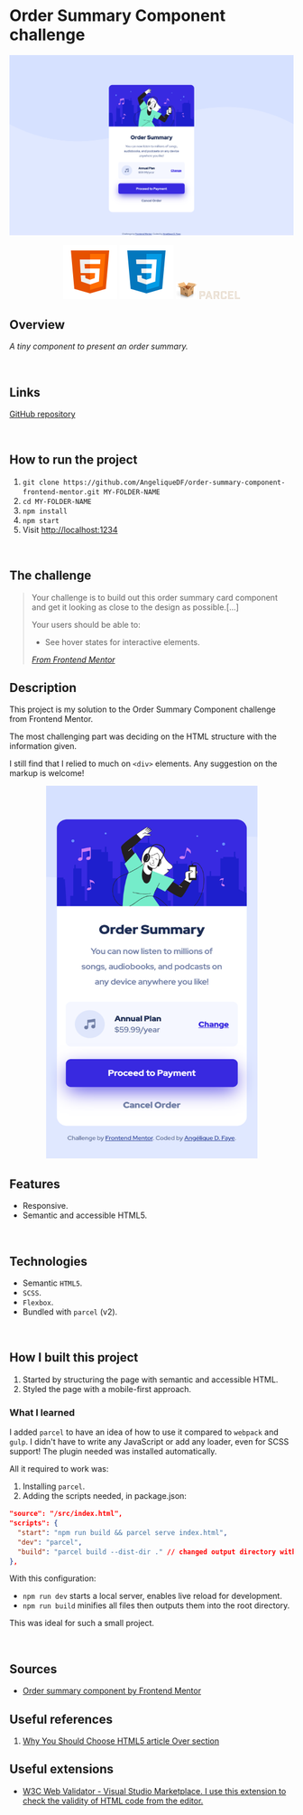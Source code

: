 # Order Summary Component challenge

![Screenshot of the order summary component challenge ](./src/images/desktop-screenshot.png)

<div align="center">
  <img src="./src/images/logo-html5.svg">
  <img src="./src/images/logo-css3.svg">

  <img src="./src/images/logo-parceljs.png">
  <img width="72px" src="./src/images/logo-parceljs.svg">
</div>

## Overview

_A tiny component to present an order summary._

<br />

## Links

<p>
<a href="https://github.com/AngeliqueDF/order-summary-component-challenge">GitHub repository</a>
 <!-- • <a href="">Live demo </a> -->
</p>

<br />

## How to run the project

1. `git clone https://github.com/AngeliqueDF/order-summary-component-frontend-mentor.git MY-FOLDER-NAME`
2. `cd MY-FOLDER-NAME`
3. `npm install`
4. `npm start`
5. Visit [http://localhost:1234](http://localhost:1234)

<br />

## The challenge

> Your challenge is to build out this order summary card component and get it looking as close to the design as possible.[...]
>
> Your users should be able to:
>
> - See hover states for interactive elements.
>
> _[From Frontend Mentor](https://www.frontendmentor.io/challenges/order-summary-component-QlPmajDUj)_

## Description

This project is my solution to the Order Summary Component challenge from Frontend Mentor.

The most challenging part was deciding on the HTML structure with the information given.

I still find that I relied to much on `<div>` elements.
Any suggestion on the markup is welcome!

<p align="center">
<img src="./src/images/mobile-screenshot.png" width="375" height="660px" alt="Screenshot of the order summary component on mobile.">

## Features

- Responsive.
- Semantic and accessible HTML5.

<br />

## Technologies

- Semantic `HTML5`.
- `SCSS`.
- `Flexbox`.
- Bundled with `parcel` (v2).

<br />

## How I built this project

1.  Started by structuring the page with semantic and accessible HTML.
2.  Styled the page with a mobile-first approach.

### What I learned

I added `parcel` to have an idea of how to use it compared to `webpack` and `gulp`. I didn't have to write any JavaScript or add any loader, even for SCSS support! The plugin needed was installed automatically.

All it required to work was:

1. Installing `parcel`.
2. Adding the scripts needed, in package.json:

```json
"source": "/src/index.html",
"scripts": {
  "start": "npm run build && parcel serve index.html",
  "dev": "parcel",
  "build": "parcel build --dist-dir ." // changed output directory with --dist-dir for simpler hosting on GitHub Pages
},
```

With this configuration:

- `npm run dev` starts a local server, enables live reload for development.
- `npm run build` minifies all files then outputs them into the root directory.

This was ideal for such a small project.

<br />

## Sources

- [Order summary component by Frontend Mentor](https://www.frontendmentor.io/challenges/order-summary-component-QlPmajDUj)

## Useful references

1. [Why You Should Choose HTML5 article Over section](https://www.smashingmagazine.com/2020/01/html5-article-section/)

## Useful extensions

- [W3C Web Validator - Visual Studio Marketplace. I use this extension to check the validity of HTML code from the editor.](https://marketplace.visualstudio.com/items?itemName=CelianRiboulet.webvalidator)
